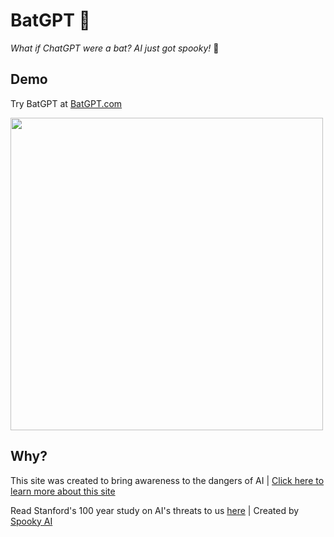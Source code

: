 # BatGPT 🦇
*What if ChatGPT were a bat?*
*AI just got spooky!*
👻

## Demo
Try BatGPT at [BatGPT.com](https://batgpt.com)

<img src="https://raw.githubusercontent.com/mikemaid/batgpt/main/images/demo.png" width="500" height="auto" />

## Why?
This site was created to bring awareness to the dangers of AI | [Click here to learn more about this site](https://batgpt.com/#)

Read Stanford's 100 year study on AI's threats to us [here](https://ai100.stanford.edu/2021-report/standing-questions-and-responses/sq10-what-are-most-pressing-dangers-ai) | Created by [Spooky AI](https://twitter.com/spookyai)
